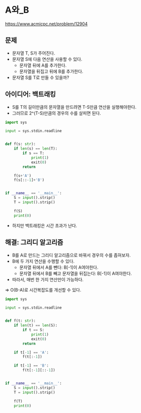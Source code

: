 # A와_B

https://www.acmicpc.net/problem/12904

## 문제

- 문자열 T, S가 주어진다. 
- 문자열 S에 다음 연산을 사용할 수 있다.
  - 문자열 뒤에 A를 추가한다.
  - 문자열을 뒤집고 뒤에 B를 추가한다.
- 문자열 S를 T로 만들 수 있을까?

## 아이디어: 백트래킹

- S를 T의 길이만큼의 문자열을 만드려면 T-S만큼 연산을 실행해야한다.
- 그러므로 2^(T-S)만큼의 경우의 수를 살피면 된다.

```python
import sys

input = sys.stdin.readline


def f(s: str):
	if len(s) == len(T):
		if s == T:
			print(1)
			exit(0)
		return

	f(s+'A')
	f(s[::-1]+'B')


if __name__ == '__main__':
	S = input().strip()
	T = input().strip()

	f(S)
	print(0)
```

- 하지만 백트래킹은 시간 초과가 난다. 

## 해결: 그리디 알고리즘

- B를 A로 만드는 그리디 알고리즘으로 바꿔서 경우의 수를 좁혀보자.
- B에 두 가지 연산을 수행할 수 있다.
  - 문자열 뒤에서 A를 뺀다: B[-1]이 A여야한다.
  - 문자열 뒤에서 B를 빼고 문자열을 뒤집는다: B[-1]이 A여야한다.
- 따라서, 매번 한 가지 연산만이 가능하다.

=> O(B-A)로 시간복잡도를 개선할 수 있다.

```python
import sys

input = sys.stdin.readline


def f(t: str):
	if len(t) == len(S):
		if t == S:
			print(1)
			exit(0)
		return

	if t[-1] == 'A':
		f(t[:-1])

	if t[-1] == 'B':
		f(t[:-1][::-1])


if __name__ == '__main__':
	S = input().strip()
	T = input().strip()

	f(T)
	print(0)
```
